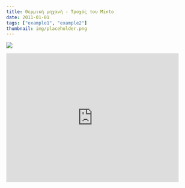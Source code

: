 ```yaml
---
title: Θερμική μηχανή - Τροχός του Minto
date: 2011-01-01
tags: ["example1", "example2"]
thumbnail: img/placeholder.png
---
```

![](http://upload.wikimedia.org/wikipedia/commons/thumb/1/16/Minto_wheel_animated.gif/220px-Minto_wheel_animated.gif) 
<iframe allowfullscreen="" frameborder="0" height="344" src="http://www.youtube.com/embed/J8DaBQbfDWw?fs=1" width="459"></iframe>
